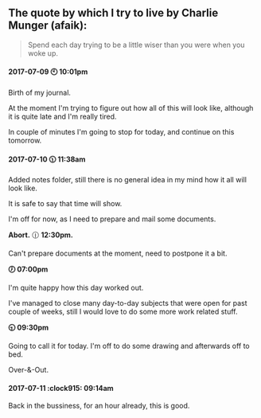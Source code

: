 ## The quote by which I try to live by Charlie Munger (afaik):
>Spend each day trying to be a little wiser than you were when you woke up.



#### 2017-07-09 :clock10: 10:01pm

Birth of my journal.

At the moment I'm trying to figure out how all of this will look like, although it is quite late and I'm really tired.

In couple of minutes I'm going to stop for today, and continue on this tomorrow.


#### 2017-07-10  :clock1130: 11:38am

Added notes folder, still there is no general idea in my mind how it all will look like.

It is safe to say that time will show.

I'm off for now, as I need to prepare and mail some documents.

**Abort.**  :clock1230: **12:30pm.**

Can't prepare documents at the moment, need to postpone it a bit.


**:clock7: 07:00pm**

I'm quite happy how this day worked out.

I've managed to close many day-to-day subjects that were open for past couple of weeks, still I would love to do some more work related stuff.

**:clock930: 09:30pm**

Going to call it for today.
I'm off to do some drawing and afterwards off to bed. 

Over-&-Out.

#### 2017-07-11  :clock915: 09:14am

Back in the bussiness, for an hour already, this is good.

